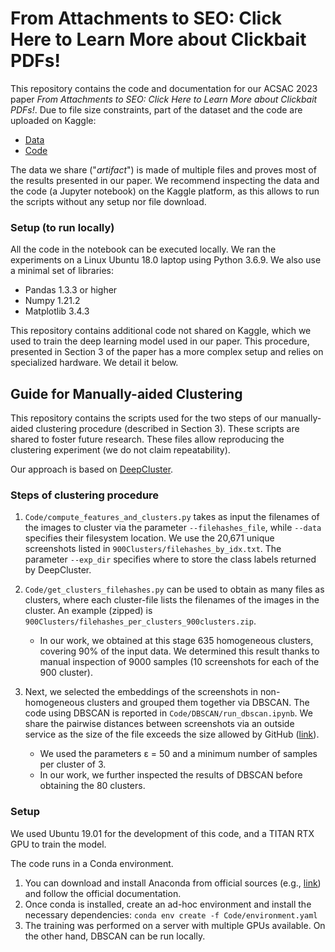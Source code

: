 # From Attachments to SEO: Click Here to Learn More about Clickbait PDFs!
This repository contains the code and documentation for our ACSAC 2023 paper _From Attachments to SEO: Click Here to Learn More about Clickbait PDFs!_.
Due to file size constraints, part of the dataset and  the code are uploaded on Kaggle:

* [Data](https://www.kaggle.com/datasets/emerald101/from-attachments-to-seo/data)
* [Code](https://www.kaggle.com/code/emerald101/artifact-code-for-paper-from-attachments-to-seo)

The data we share ("_artifact_") is made of multiple files and proves most of the results presented in our paper. We recommend inspecting the data and the code (a Jupyter notebook) on the Kaggle platform, as this allows to run the scripts without any setup nor file download.

### Setup (to run locally)
All the code in the notebook can be executed locally. We ran the experiments on a Linux Ubuntu 18.0 laptop using Python 3.6.9.
We also use a minimal set of libraries:
- Pandas 1.3.3 or higher
- Numpy 1.21.2
- Matplotlib 3.4.3

This repository contains additional code not shared on Kaggle, which we used to train the deep learning model used in our paper. This procedure, presented in Section 3 of the paper has a more complex setup and relies on specialized hardware. We detail it below.

## Guide for Manually-aided Clustering

This repository contains the scripts used for the two steps of our manually-aided clustering procedure (described in Section 3).
These scripts are shared to foster future research. These files allow reproducing the clustering experiment (we do not
claim repeatability).

Our approach is based on [DeepCluster](https://openaccess.thecvf.com/content_ECCV_2018/papers/Mathilde_Caron_Deep_Clustering_for_ECCV_2018_paper.pdf).

### Steps of clustering procedure
1. `Code/compute_features_and_clusters.py` takes as input the filenames of the images to cluster via the parameter `--filehashes_file`, while `--data` specifies their filesystem location. We use the 20,671 unique screenshots listed in `900Clusters/filehashes_by_idx.txt`. The parameter `--exp_dir` specifies where to store the class labels returned by DeepCluster.
2. `Code/get_clusters_filehashes.py` can be used to obtain as many files as clusters, where each cluster-file lists the filenames of the images in the cluster. An example (zipped) is `900Clusters/filehashes_per_clusters_900clusters.zip`.
    * In our work, we obtained at this stage 635 homogeneous clusters, covering 90% of the input data. We determined this result thanks to manual inspection of 9000 samples (10 screenshots for each of the 900 cluster).

3. Next, we selected the embeddings of the screenshots in non-homogeneous clusters and grouped them together via DBSCAN. The code using DBSCAN is reported in `Code/DBSCAN/run_dbscan.ipynb`. We share the pairwise distances between screenshots via an outside service as the size of the file exceeds the size allowed by GitHub ([link](https://www.kaggle.com/datasets/emerald101/from-attachments-to-seo?select=pairwise_distances_ConvNet.npy)).
    * We used the parameters ε = 50 and a minimum number of samples per cluster of 3.
    * In our work, we further inspected the results of DBSCAN before obtaining the 80 clusters. 
    

### Setup
We used Ubuntu 19.01 for the development of this code, and a TITAN RTX GPU to train the model.

The code runs in a Conda environment.
 1. You can download and install Anaconda from official sources (e.g., [link](https://www.anaconda.com/download)) and follow the official documentation.
 2. Once conda is installed, create an ad-hoc environment and install the necessary dependencies: `conda env create -f Code/environment.yaml`
 3. The training was performed on a server with multiple GPUs available. On the other hand, DBSCAN can be run locally.
